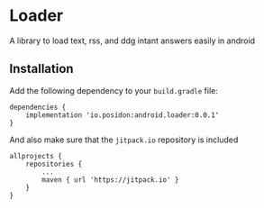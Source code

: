 # Loader
A library to load text, rss, and ddg intant answers easily in android

## Installation
Add the following dependency to your ```build.gradle``` file:
```
dependencies {
    implementation 'io.posidon:android.loader:0.0.1'
}
```
And also make sure that the ```jitpack.io``` repository is included
```
allprojects {
    repositories {
        ...
        maven { url 'https://jitpack.io' }
    }
}
```
